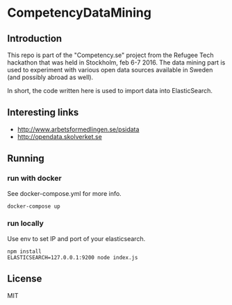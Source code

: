# CompetencyDataMining

## Introduction

This repo is part of the "Competency.se" project from the Refugee Tech hackathon that was held in Stockholm, feb 6-7 2016. The data mining part is used to experiment with various open data sources available in Sweden (and possibly abroad as well).

In short, the code written here is used to import data into ElasticSearch.

## Interesting links

 - http://www.arbetsformedlingen.se/psidata
 - http://opendata.skolverket.se

## Running

### run with docker

See docker-compose.yml for more info.

```
docker-compose up
```

### run locally

Use env to set IP and port of your elasticsearch.

```
npm install
ELASTICSEARCH=127.0.0.1:9200 node index.js
```

## License

MIT
